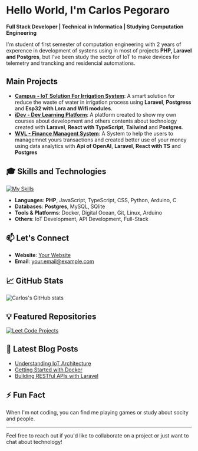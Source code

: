 # Hello World, I'm Carlos Pegoraro

**Full Stack Developer | Technical in Informatica | Studying Computation Engineering**

I'm student of first semester of computation engineering with 2 years of experence in development of systens using in most of projects **PHP, Laravel and Postgres**, but I've been study the sector of IoT to make devices for telemetry and trancking and residencial automations.

## Main Projects

- **[Campus - IoT Solution For Irrigation System](#)**: A smart solution for reduce the waste of water in irrigation process using **Laravel**, **Postgress** and **Esp32 with Lora and Wifi modules**.
- **[iDev - Dev Learning Platform](https://idev.developerpegoraro.dev.br)**: A platform created to show my own courses about development and others contents about technology created with **Laravel**, **React with TypeScript**, **Tailwind** and **Postgres**.
- **[WVL - Finance Managent System](https://wvl.developerpegoraro.dev.br)**: A System to help the users to managemnet yours transactions and created better use of your money using data analytics with **Api of OpenAI**, **Laravel**, **React with TS** and **Postgres**

## :mortar_board: Skills and Technologies

[![My Skills](https://skillicons.dev/icons?i=arduino,c,css,js,php,py,ts,mysql,postgres,sqlite,docker,bootstrap,fastapi,jquery,laravel,react,tailwind,vite,cloudflare,figma,git,github,gitlab,linux&perline=12)](https://skillicons.dev)
- **Languages**: **PHP**, JavaScript, TypeScript, CSS, Python, Arduino, C 
- **Databases**: **Postgres**, MySQL, SQlite
- **Tools & Platforms**: Docker, Digital Ocean, Git, Linux, Arduino
- **Others**: IoT Development, API Development, Full-Stack

## 📫 Let's Connect

- **Website**: [Your Website](https://developerpegoraro.dev.br) 
- **Email**: [your.email@example.com](mailto:carlospegorarolopes@gmail.com)
## 📈 GitHub Stats

![Carlos's GitHub stats](https://github-readme-stats.vercel.app/api?username=CarlosPegoraro&show_icons=true&theme=default)

## 💡 Featured Repositories

[![Leet Code Projects](https://github-readme-stats.vercel.app/api/pin/?username=CarlosPegoraro&repo=LeetCodeProjects&theme=default)](https://github.com/CarlosPegoraro/repository-name)

## 📝 Latest Blog Posts

<!-- BLOG-POST-LIST:START -->
- [Understanding IoT Architecture](#)
- [Getting Started with Docker](#)
- [Building RESTful APIs with Laravel](#)
<!-- BLOG-POST-LIST:END -->

## ⚡ Fun Fact

When I'm not coding, you can find me playing games or study about socity and people.

---

Feel free to reach out if you'd like to collaborate on a project or just want to chat about technology!
